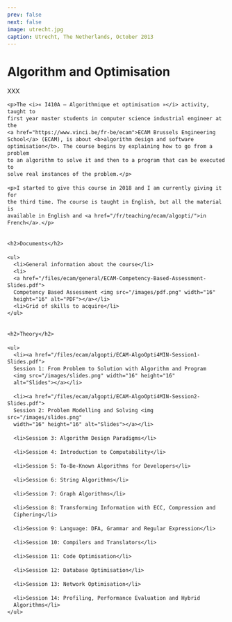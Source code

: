 ```yaml
---
prev: false
next: false
image: utrecht.jpg
caption: Utrecht, The Netherlands, October 2013
---
```


# Algorithm and Optimisation

XXX

    <p>The <i>« I410A – Algorithmique et optimisation »</i> activity, taught to
    first year master students in computer science industrial engineer at the
    <a href="https://www.vinci.be/fr-be/ecam">ECAM Brussels Engineering
    School</a> (ECAM), is about <b>algorithm design and software
    optimisation</b>. The course begins by explaining how to go from a problem
    to an algorithm to solve it and then to a program that can be executed to
    solve real instances of the problem.</p>

    <p>I started to give this course in 2018 and I am currently giving it for
    the third time. The course is taught in English, but all the material is
    available in English and <a href="/fr/teaching/ecam/algopti/">in
    French</a>.</p>


    <h2>Documents</h2>

    <ul>
      <li>General information about the course</li>
      <li>
      <a href="/files/ecam/general/ECAM-Competency-Based-Assessment-Slides.pdf">
      Competency Based Assessment <img src="/images/pdf.png" width="16"
      height="16" alt="PDF"></a></li>
      <li>Grid of skills to acquire</li>
    </ul>


    <h2>Theory</h2>

    <ul>
      <li><a href="/files/ecam/algopti/ECAM-AlgoOpti4MIN-Session1-Slides.pdf">
      Session 1: From Problem to Solution with Algorithm and Program
      <img src="/images/slides.png" width="16" height="16"
      alt="Slides"></a></li>

      <li><a href="/files/ecam/algopti/ECAM-AlgoOpti4MIN-Session2-Slides.pdf">
      Session 2: Problem Modelling and Solving <img src="/images/slides.png"
      width="16" height="16" alt="Slides"></a></li>

      <li>Session 3: Algorithm Design Paradigms</li>

      <li>Session 4: Introduction to Computability</li>

      <li>Session 5: To-Be-Known Algorithms for Developers</li>

      <li>Session 6: String Algorithms</li>

      <li>Session 7: Graph Algorithms</li>

      <li>Session 8: Transforming Information with ECC, Compression and
      Ciphering</li>

      <li>Session 9: Language: DFA, Grammar and Regular Expression</li>

      <li>Session 10: Compilers and Translators</li>

      <li>Session 11: Code Optimisation</li>

      <li>Session 12: Database Optimisation</li>

      <li>Session 13: Network Optimisation</li>

      <li>Session 14: Profiling, Performance Evaluation and Hybrid
      Algorithms</li>
    </ul>
